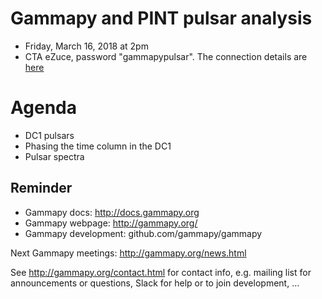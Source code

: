 # Gammapy and PINT pulsar analysis

* Friday, March 16, 2018 at 2pm
* CTA eZuce, password "gammapypulsar".  The connection details are [here](ConnectionDetails.txt)

# Agenda

* DC1 pulsars
* Phasing the time column in the DC1
* Pulsar spectra


## Reminder

* Gammapy docs: http://docs.gammapy.org
* Gammapy webpage: http://gammapy.org/
* Gammapy development: github.com/gammapy/gammapy

Next Gammapy meetings: http://gammapy.org/news.html

See http://gammapy.org/contact.html for contact info, e.g. mailing list
for announcements or questions, Slack for help or to join development, ...
